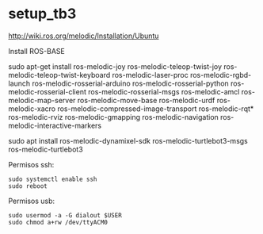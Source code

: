 # setup_tb3

http://wiki.ros.org/melodic/Installation/Ubuntu

Install ROS-BASE

sudo apt-get install ros-melodic-joy ros-melodic-teleop-twist-joy ros-melodic-teleop-twist-keyboard ros-melodic-laser-proc ros-melodic-rgbd-launch ros-melodic-rosserial-arduino ros-melodic-rosserial-python ros-melodic-rosserial-client ros-melodic-rosserial-msgs ros-melodic-amcl ros-melodic-map-server ros-melodic-move-base ros-melodic-urdf ros-melodic-xacro ros-melodic-compressed-image-transport ros-melodic-rqt* ros-melodic-rviz ros-melodic-gmapping ros-melodic-navigation ros-melodic-interactive-markers

sudo apt install ros-melodic-dynamixel-sdk ros-melodic-turtlebot3-msgs ros-melodic-turtlebot3

Permisos ssh:
```
sudo systemctl enable ssh
sudo reboot
```

Permisos usb:
```
sudo usermod -a -G dialout $USER
sudo chmod a+rw /dev/ttyACM0
```
